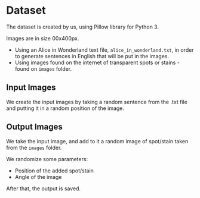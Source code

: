 # Dataset
The dataset is created by us, using Pillow library for Python 3.

Images are in size 00x400px.
* Using an Alice in Wonderland text file, `alice_in_wonderland.txt`, in order to generate sentences in English that will be put in the images.
* Using images found on the internet of transparent spots or stains - found on `images` folder.

## Input Images
We create the input images by taking a random sentence from the .txt file and putting it in a random position of the image.

## Output Images
We take the input image, and add to it a random image of spot/stain taken from the `images` folder.

We randomize some parameters:
 * Position of the added spot/stain
 * Angle of the image

After that, the output is saved.
